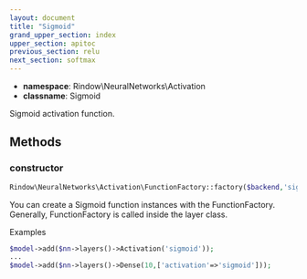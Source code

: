 ```yaml
---
layout: document
title: "Sigmoid"
grand_upper_section: index
upper_section: apitoc
previous_section: relu
next_section: softmax
---
```


- **namespace**: Rindow\NeuralNetworks\Activation
- **classname**: Sigmoid

Sigmoid activation function.

Methods
-------

### constructor
```php
Rindow\NeuralNetworks\Activation\FunctionFactory::factory($backend,'sigmoid');
```
You can create a Sigmoid function instances with the FunctionFactory.
Generally, FunctionFactory is called inside the layer class.

Examples

```php
$model->add($nn->layers()->Activation('sigmoid'));
...
$model->add($nn->layers()->Dense(10,['activation'=>'sigmoid']));
```
